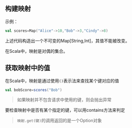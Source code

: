 ## 构建映射

示例：

```scala
val scores=Map("Alice"->10,"Bob"->3,"Cindy"->8)
```

上述代码构造出一个不可变的Map[String,Int]，其值不能被改变。

在Scala中，映射是对偶的集合。

## 获取映射中的值

在Scala中，映射是通过使用`()`表示法来查找某个键对应的值

```scala
val bobScore=scores("Bob")
```

> 如果映射并不包含请求中使用的键，则会抛出异常

要检查映射中是否有某个指定的键，可以用contains方法来判定

> `映射.get(键)`的调用返回的是一个Option对象
























